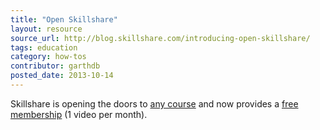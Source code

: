```yaml
---
title: "Open Skillshare"
layout: resource
source_url: http://blog.skillshare.com/introducing-open-skillshare/
tags: education
category: how-tos
contributor: garthdb
posted_date: 2013-10-14
---
```

Skillshare is opening the doors to [any course](http://www.skillshare.com/teach) and now provides a [free membership](https://www.skillshare.com/membership) (1 video per month).
